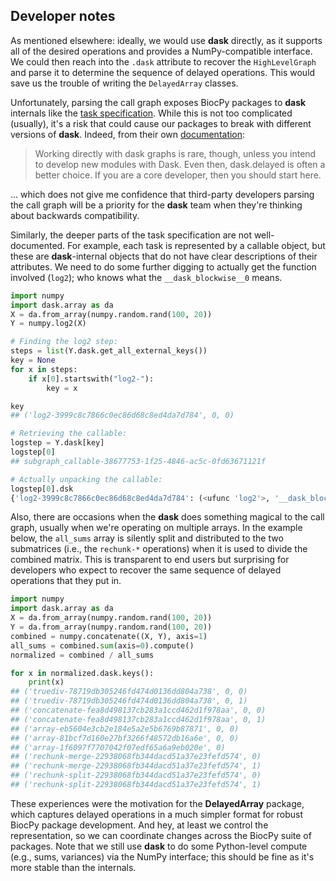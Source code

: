 ## Developer notes

As mentioned elsewhere: ideally, we would use **dask** directly, as it supports all of the desired operations and provides a NumPy-compatible interface.
We could then reach into the `.dask` attribute to recover the `HighLevelGraph` and parse it to determine the sequence of delayed operations.
This would save us the trouble of writing the `DelayedArray` classes.

Unfortunately, parsing the call graph exposes BiocPy packages to **dask** internals like the [task specification](https://docs.dask.org/en/latest/spec.html).
While this is not too complicated (usually), it's a risk that could cause our packages to break with different versions of **dask**.
Indeed, from their own [documentation](https://docs.dask.org/en/latest/graphs.html):

> Working directly with dask graphs is rare, though, unless you intend to develop new modules with Dask. Even then, dask.delayed is often a better choice. If you are a core developer, then you should start here.

... which does not give me confidence that third-party developers parsing the call graph will be a priority for the **dask** team when they're thinking about backwards compatibility.

Similarly, the deeper parts of the task specification are not well-documented.
For example, each task is represented by a callable object, but these are **dask**-internal objects that do not have clear descriptions of their attributes.
We need to do some further digging to actually get the function involved (`log2`); who knows what the `__dask_blockwise__0` means.

```python
import numpy
import dask.array as da
X = da.from_array(numpy.random.rand(100, 20))
Y = numpy.log2(X)

# Finding the log2 step:
steps = list(Y.dask.get_all_external_keys())
key = None
for x in steps:
    if x[0].startswith("log2-"):
        key = x

key
## ('log2-3999c8c7866c0ec86d68c8ed4da7d784', 0, 0)

# Retrieving the callable:
logstep = Y.dask[key]
logstep[0]
## subgraph_callable-38677753-1f25-4846-ac5c-0fd63671121f

# Actually unpacking the callable:
logstep[0].dsk
{'log2-3999c8c7866c0ec86d68c8ed4da7d784': (<ufunc 'log2'>, '__dask_blockwise__0')}
```

Also, there are occasions when the **dask** does something magical to the call graph, usually when we're operating on multiple arrays.
In the example below, the `all_sums` array is silently split and distributed to the two submatrices
(i.e., the `rechunk-*` operations) when it is used to divide the combined matrix.
This is transparent to end users but surprising for developers who expect to recover the same sequence of delayed operations that they put in.

```python
import numpy
import dask.array as da
X = da.from_array(numpy.random.rand(100, 20))
Y = da.from_array(numpy.random.rand(100, 20))
combined = numpy.concatenate((X, Y), axis=1)
all_sums = combined.sum(axis=0).compute()
normalized = combined / all_sums

for x in normalized.dask.keys():
    print(x)
## ('truediv-78719db305246fd474d0136dd804a738', 0, 0)
## ('truediv-78719db305246fd474d0136dd804a738', 0, 1)
## ('concatenate-fea8d498137cb283a1ccd462d1f978aa', 0, 0)
## ('concatenate-fea8d498137cb283a1ccd462d1f978aa', 0, 1)
## ('array-eb5604e3cb2e184e5a2e5b6769b87871', 0, 0)
## ('array-81bcf7d160e27bf3266f48572db16a6e', 0, 0)
## ('array-1f6097f7707042f07edf65a6a9eb020e', 0)
## ('rechunk-merge-22938068fb344dacd51a37e23fefd574', 0)
## ('rechunk-merge-22938068fb344dacd51a37e23fefd574', 1)
## ('rechunk-split-22938068fb344dacd51a37e23fefd574', 0)
## ('rechunk-split-22938068fb344dacd51a37e23fefd574', 1)
```

These experiences were the motivation for the **DelayedArray** package, which captures delayed operations in a much simpler format for robust BiocPy package development.
And hey, at least we control the representation, so we can coordinate changes across the BiocPy suite of packages.
Note that we still use **dask** to do some Python-level compute (e.g., sums, variances) via the NumPy interface;
this should be fine as it's more stable than the internals.
